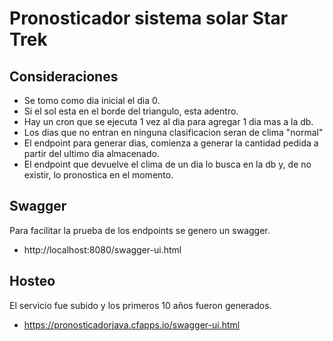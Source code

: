 # Pronosticador sistema solar Star Trek

## Consideraciones

- Se tomo como dia inicial el dia 0.
- Si el sol esta en el borde del triangulo, esta adentro.
- Hay un cron que se ejecuta 1 vez al dia para agregar 1 dia mas a la db.
- Los dias que no entran en ninguna clasificacion seran de clima "normal"
- El endpoint para generar dias, comienza a generar la cantidad pedida a partir del ultimo dia almacenado.
- El endpoint que devuelve el clima de un dia lo busca en la db y, de no existir, lo pronostica en el momento.

## Swagger
Para facilitar la prueba de los endpoints se genero un swagger.
- http://localhost:8080/swagger-ui.html

## Hosteo
El servicio fue subido y los primeros 10 años fueron generados.
- https://pronosticadorjava.cfapps.io/swagger-ui.html